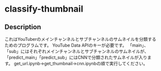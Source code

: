 # classify-thumbnail

## Description
これはYouTuberのメインチャンネルとサブチャンネルのサムネイルを分類するためのプログラムです。
YouTube Data APIのキーが必要です。
「main」、「sub」にはそれぞれメインチャンネルとサブチャンネルのサムネイルが、「predict_main」「predict_sub」にはCNNで分類されたサムネイルが入ります。
get_url.ipynb→get_thumbnail→cnn.ipynbの順で実行してください。

